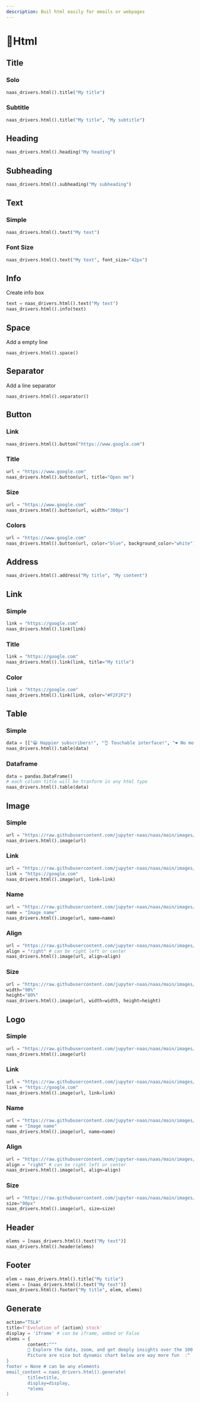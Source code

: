 ```yaml
---
description: Buil html easily for emails or webpages
---
```


# 📜Html

## Title

### Solo

```python
naas_drivers.html().title("My title")
```

### Subtitle

```python
naas_drivers.html().title("My title", "My subtitle")
```

## Heading



```python
naas_drivers.html().heading("My heading")
```

## Subheading

```python
naas_drivers.html().subheading("My subheading")
```

## Text

### Simple

```python
naas_drivers.html().text("My text")
```

### Font Size

```python
naas_drivers.html().text("My text", font_size="42px")
```

## Info

Create info box

```python
text = naas_drivers.html().text("My text")
naas_drivers.html().info(text)
```

## Space

Add a empty line 

```text
naas_drivers.html().space()
```

## Separator

Add a line separator

```text
naas_drivers.html().separator()
```

## Button

### Link

```python
naas_drivers.html().button("https://www.google.com")
```

### Title

```python
url = "https://www.google.com"
naas_drivers.html().button(url, title="Open me")
```

### Size

```python
url = "https://www.google.com"
naas_drivers.html().button(url, width="300px")
```

### Colors

```python
url = "https://www.google.com"
naas_drivers.html().button(url, color="blue", background_color="white")
```

## Address

```python
naas_drivers.html().address("My title", "My content")
```

## Link

### Simple

```python
link = "https://google.com"
naas_drivers.html().link(link)
```

### Title

```python
link = "https://google.com"
naas_drivers.html().link(link, title="My title")
```

### Color

```python
link = "https://google.com"
naas_drivers.html().link(link, color="#F2F2F2")
```



## Table

### Simple

```python
data = [["😁 Happier subscribers!", "👌 Touchable interface!", "❤️ No more frustration!"],["💌 Semantic email markup!", "🦻 Screenreader friendly!", "💬 Commented for easy use!"]]
naas_drivers.html().table(data)
```

### Dataframe



```python
data = pandas.DataFrame()
# each column title will be tranform in any html type
naas_drivers.html().table(data)
```

## Image

### Simple

```python
url = "https://raw.githubusercontent.com/jupyter-naas/naas/main/images/naas_logo.svg"
naas_drivers.html().image(url)
```

### Link

```python
url = "https://raw.githubusercontent.com/jupyter-naas/naas/main/images/naas_logo.svg"
link = "https://google.com"
naas_drivers.html().image(url, link=link)
```

### Name

```python
url = "https://raw.githubusercontent.com/jupyter-naas/naas/main/images/naas_logo.svg"
name = "Image name"
naas_drivers.html().image(url, name=name)
```

### Align

```python
url = "https://raw.githubusercontent.com/jupyter-naas/naas/main/images/naas_logo.svg"
align = "right" # can be right left or center
naas_drivers.html().image(url, align=align)
```

### Size

```python
url = "https://raw.githubusercontent.com/jupyter-naas/naas/main/images/naas_logo.svg"
width="90%"
height="80%"
naas_drivers.html().image(url, width=width, height=height)
```

## Logo

### Simple

```python
url = "https://raw.githubusercontent.com/jupyter-naas/naas/main/images/naas_logo.svg"
naas_drivers.html().image(url)
```

### Link

```python
url = "https://raw.githubusercontent.com/jupyter-naas/naas/main/images/naas_logo.svg"
link = "https://google.com"
naas_drivers.html().image(url, link=link)
```

### Name

```python
url = "https://raw.githubusercontent.com/jupyter-naas/naas/main/images/naas_logo.svg"
name = "Image name"
naas_drivers.html().image(url, name=name)
```

### Align

```python
url = "https://raw.githubusercontent.com/jupyter-naas/naas/main/images/naas_logo.svg"
align = "right" # can be right left or center
naas_drivers.html().image(url, align=align)
```

### Size

```python
url = "https://raw.githubusercontent.com/jupyter-naas/naas/main/images/naas_logo.svg"
size="90px"
naas_drivers.html().image(url, size=size)
```

## Header

```python
elems = [naas_drivers.html().text("My text")]
naas_drivers.html().header(elems)
```

## Footer

```python
elem = naas_drivers.html().title("My title")
elems = [naas_drivers.html().text("My text")]
naas_drivers.html().footer("My title", elem, elems)
```

## Generate

```python
action="TSLA"
title=f'Evolution of {action} stock'
display = 'iframe' # can be iframe, embed or False
elems = {
        content:"""
        🚀 Explore the data, zoom, and get deeply insights over the 100 last days Below. 
        Picture are nice but dynamic chart below are way more fun  :"
}
footer = None # can be any elements
email_content = naas_drivers.html().generate(
        title=title,
        display=display,
        *elems
)
```


